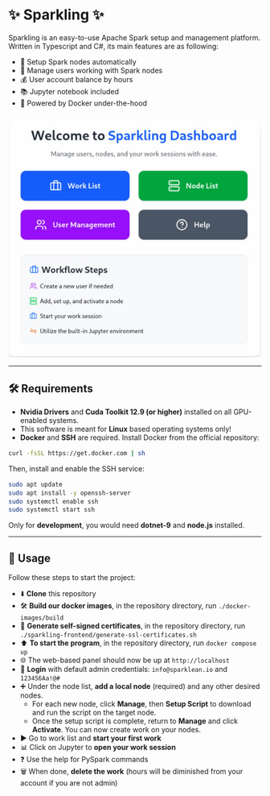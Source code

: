 # ✨ Sparkling ✨
Sparkling is an easy-to-use Apache Spark setup and management platform. Written in Typescript and C#, its main features are as following:
*   🚀 Setup Spark nodes automatically
*   👥 Manage users working with Spark nodes
*   💰 User account balance by hours
*   📚 Jupyter notebook included
*   🐳 Powered by Docker under-the-hood

![screenshot](dashboard.png)

---
## 🛠️ Requirements
* **Nvidia Drivers** and **Cuda Toolkit 12.9 (or higher)** installed on all GPU-enabled systems.
* This software is meant for **Linux** based operating systems only!  
* **Docker** and **SSH** are required. Install Docker from the official repository:
```bash
curl -fsSL https://get.docker.com | sh
```
Then, install and enable the SSH service:
```bash
sudo apt update
sudo apt install -y openssh-server
sudo systemctl enable ssh
sudo systemctl start ssh
```

Only for **development**, you would need **dotnet-9** and **node.js** installed.

---

## 🚀 Usage
Follow these steps to start the project:
*   ⬇️ **Clone** this repository
*   🛠️ **Build our docker images**, in the repository directory, run `./docker-images/build`
*   🔐 **Generate self-signed certificates**, in the repository directory, run `./sparkling-frontend/generate-ssl-certificates.sh`
*   ⬆️ **To start the program**, in the repository directory, run `docker compose up`
*   🌐 The web-based panel should now be up at `http://localhost`
*   🔑 **Login** with default admin credentials: `info@sparklean.io` and `123456Aa!@#`
*   ➕ Under the node list, **add a local node** (required) and any other desired nodes.
    * For each new node, click **Manage**, then **Setup Script** to download and run the script on the target node.
    * Once the setup script is complete, return to **Manage** and click **Activate**. You can now create work on your nodes.
*   ▶️ Go to work list and **start your first work**
*   📊 Click on Jupyter to **open your work session**
*   ❓ Use the help for PySpark commands
*   🗑️ When done, **delete the work** (hours will be diminished from your account if you are not admin)